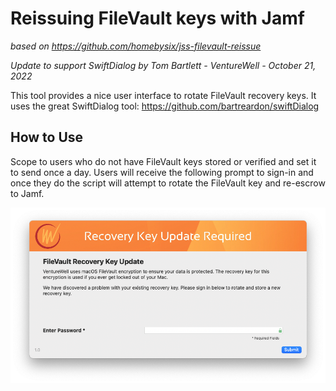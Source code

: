 # Reissuing FileVault keys with Jamf
_based on https://github.com/homebysix/jss-filevault-reissue_

_Update to support SwiftDialog by Tom Bartlett - VentureWell - October 21, 2022_

This tool provides a nice user interface to rotate FileVault recovery keys. It uses the great SwiftDialog tool: https://github.com/bartreardon/swiftDialog

## How to Use
Scope to users who do not have FileVault keys stored or verified and set it to send once a day. Users will receive the following prompt to sign-in and once they do the script will attempt to rotate the FileVault key and re-escrow to Jamf.

![Screenshot](FileVault-Reissue.png)
